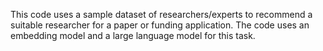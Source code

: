 This code uses a sample dataset of researchers/experts to recommend a suitable researcher for a paper or funding application. The code uses an embedding model and a large language model for this task.
